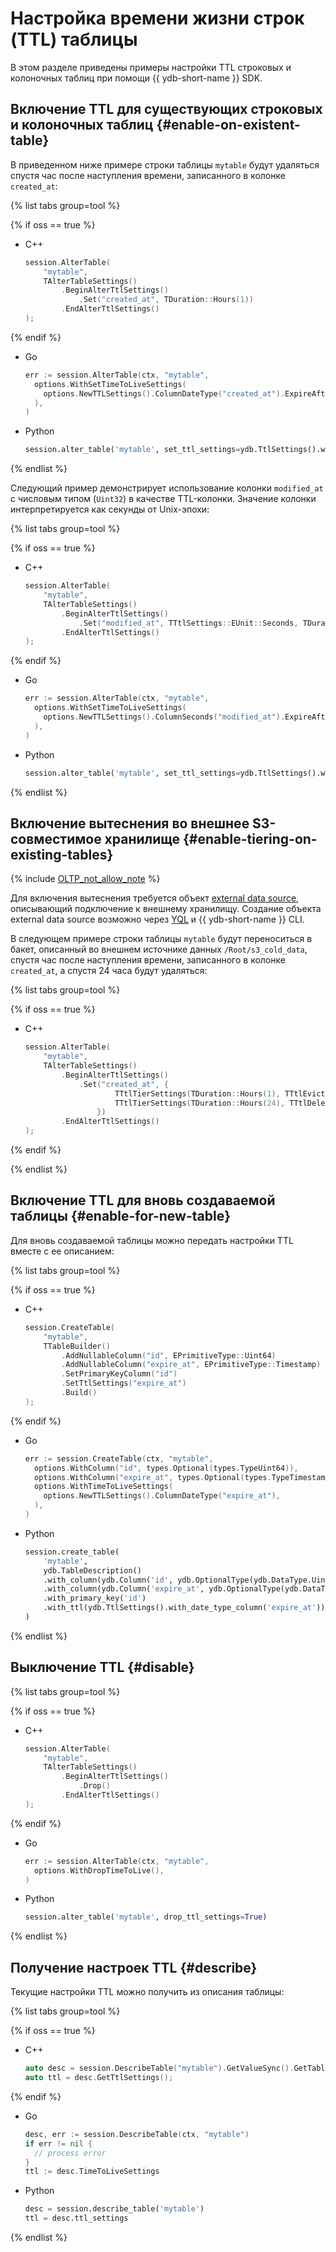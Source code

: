 # Настройка времени жизни строк (TTL) таблицы

В этом разделе приведены примеры настройки TTL строковых и колоночных таблиц при помощи {{ ydb-short-name }} SDK.

## Включение TTL для существующих строковых и колоночных таблиц {#enable-on-existent-table}

В приведенном ниже примере строки таблицы `mytable` будут удаляться спустя час после наступления времени, записанного в колонке `created_at`:

{% list tabs group=tool %}

{% if oss == true %}

- C++

  ```c++
  session.AlterTable(
      "mytable",
      TAlterTableSettings()
          .BeginAlterTtlSettings()
              .Set("created_at", TDuration::Hours(1))
          .EndAlterTtlSettings()
  );
  ```

{% endif %}

- Go

  ```go
  err := session.AlterTable(ctx, "mytable",
    options.WithSetTimeToLiveSettings(
      options.NewTTLSettings().ColumnDateType("created_at").ExpireAfter(time.Hour),
    ),
  )
  ```

- Python

  ```python
  session.alter_table('mytable', set_ttl_settings=ydb.TtlSettings().with_date_type_column('created_at', 3600))
  ```

{% endlist %}

Следующий пример демонстрирует использование колонки `modified_at` с числовым типом (`Uint32`) в качестве TTL-колонки. Значение колонки интерпретируется как секунды от Unix-эпохи:

{% list tabs group=tool %}

{% if oss == true %}

- C++

  ```c++
  session.AlterTable(
      "mytable",
      TAlterTableSettings()
          .BeginAlterTtlSettings()
              .Set("modified_at", TTtlSettings::EUnit::Seconds, TDuration::Hours(1))
          .EndAlterTtlSettings()
  );
  ```

{% endif %}

- Go

  ```go
  err := session.AlterTable(ctx, "mytable",
    options.WithSetTimeToLiveSettings(
      options.NewTTLSettings().ColumnSeconds("modified_at").ExpireAfter(time.Hour),
    ),
  )
  ```

- Python

  ```python
  session.alter_table('mytable', set_ttl_settings=ydb.TtlSettings().with_value_since_unix_epoch('modified_at', UNIT_SECONDS, 3600))
  ```

{% endlist %}

## Включение вытеснения во внешнее S3-совместимое хранилище {#enable-tiering-on-existing-tables}

{% include [OLTP_not_allow_note](../../_includes/not_allow_for_oltp_note.md) %}

Для включения вытеснения требуется объект [external data source](../../concepts/datamodel/external_data_source.md), описывающий подключение к внешнему хранилищу. Создание объекта external data source возможно через [YQL](../../yql/reference/recipes/ttl.md#enable-tiering-on-existing-tables) и {{ ydb-short-name }} CLI.

В следующем примере строки таблицы `mytable` будут переноситься в бакет, описанный во внешнем источнике данных `/Root/s3_cold_data`, спустя час после наступления времени, записанного в колонке `created_at`, а спустя 24 часа будут удаляться:

{% list tabs group=tool %}

{% if oss == true %}

- C++

  ```c++
  session.AlterTable(
      "mytable",
      TAlterTableSettings()
          .BeginAlterTtlSettings()
              .Set("created_at", {
                      TTtlTierSettings(TDuration::Hours(1), TTtlEvictToExternalStorageAction("/Root/s3_cold_data")),
                      TTtlTierSettings(TDuration::Hours(24), TTtlDeleteAction("/Root/s3_cold_data"))
                  })
          .EndAlterTtlSettings()
  );
  ```

{% endif %}

{% endlist %}

## Включение TTL для вновь создаваемой таблицы {#enable-for-new-table}

Для вновь создаваемой таблицы можно передать настройки TTL вместе с ее описанием:

{% list tabs group=tool %}

{% if oss == true %}

- C++

  ```c++
  session.CreateTable(
      "mytable",
      TTableBuilder()
          .AddNullableColumn("id", EPrimitiveType::Uint64)
          .AddNullableColumn("expire_at", EPrimitiveType::Timestamp)
          .SetPrimaryKeyColumn("id")
          .SetTtlSettings("expire_at")
          .Build()
  );
  ```

{% endif %}

- Go

  ```go
  err := session.CreateTable(ctx, "mytable",
    options.WithColumn("id", types.Optional(types.TypeUint64)),
    options.WithColumn("expire_at", types.Optional(types.TypeTimestamp)),
    options.WithTimeToLiveSettings(
      options.NewTTLSettings().ColumnDateType("expire_at"),
    ),
  )
  ```

- Python

  ```python
  session.create_table(
      'mytable',
      ydb.TableDescription()
      .with_column(ydb.Column('id', ydb.OptionalType(ydb.DataType.Uint64)))
      .with_column(ydb.Column('expire_at', ydb.OptionalType(ydb.DataType.Timestamp)))
      .with_primary_key('id')
      .with_ttl(ydb.TtlSettings().with_date_type_column('expire_at'))
  )
  ```

{% endlist %}

## Выключение TTL {#disable}

{% list tabs group=tool %}

{% if oss == true %}

- C++

  ```c++
  session.AlterTable(
      "mytable",
      TAlterTableSettings()
          .BeginAlterTtlSettings()
              .Drop()
          .EndAlterTtlSettings()
  );
  ```

{% endif %}

- Go

  ```go
  err := session.AlterTable(ctx, "mytable",
    options.WithDropTimeToLive(),
  )
  ```

- Python

  ```python
  session.alter_table('mytable', drop_ttl_settings=True)
  ```

{% endlist %}

## Получение настроек TTL {#describe}

Текущие настройки TTL можно получить из описания таблицы:

{% list tabs group=tool %}

{% if oss == true %}

- C++

  ```c++
  auto desc = session.DescribeTable("mytable").GetValueSync().GetTableDescription();
  auto ttl = desc.GetTtlSettings();
  ```

{% endif %}

- Go

  ```go
  desc, err := session.DescribeTable(ctx, "mytable")
  if err != nil {
    // process error
  }
  ttl := desc.TimeToLiveSettings
  ```

- Python

  ```python
  desc = session.describe_table('mytable')
  ttl = desc.ttl_settings
  ```

{% endlist %}

